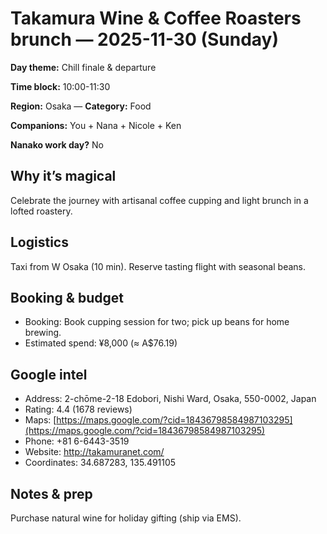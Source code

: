 # Takamura Wine & Coffee Roasters brunch — 2025-11-30 (Sunday)

**Day theme:** Chill finale & departure

**Time block:** 10:00-11:30

**Region:** Osaka — **Category:** Food

**Companions:** You + Nana + Nicole + Ken

**Nanako work day?** No

## Why it’s magical
Celebrate the journey with artisanal coffee cupping and light brunch in a lofted roastery.

## Logistics
Taxi from W Osaka (10 min). Reserve tasting flight with seasonal beans.

## Booking & budget
- Booking: Book cupping session for two; pick up beans for home brewing.
- Estimated spend: ¥8,000 (≈ A$76.19)

## Google intel
- Address: 2-chōme-2-18 Edobori, Nishi Ward, Osaka, 550-0002, Japan
- Rating: 4.4 (1678 reviews)
- Maps: [https://maps.google.com/?cid=18436798584987103295](https://maps.google.com/?cid=18436798584987103295)
- Phone: +81 6-6443-3519
- Website: http://takamuranet.com/
- Coordinates: 34.687283, 135.491105

## Notes & prep
Purchase natural wine for holiday gifting (ship via EMS).
